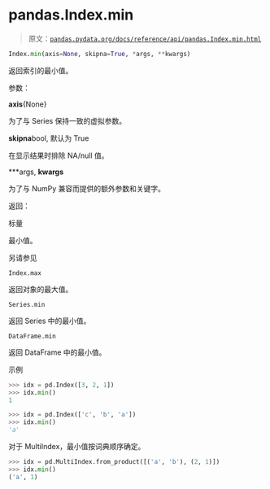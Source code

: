# pandas.Index.min

> 原文：[`pandas.pydata.org/docs/reference/api/pandas.Index.min.html`](https://pandas.pydata.org/docs/reference/api/pandas.Index.min.html)

```py
Index.min(axis=None, skipna=True, *args, **kwargs)
```

返回索引的最小值。

参数：

**axis**{None}

为了与 Series 保持一致的虚拟参数。

**skipna**bool, 默认为 True

在显示结果时排除 NA/null 值。

***args, **kwargs**

为了与 NumPy 兼容而提供的额外参数和关键字。

返回：

标量

最小值。

另请参见

`Index.max`

返回对象的最大值。

`Series.min`

返回 Series 中的最小值。

`DataFrame.min`

返回 DataFrame 中的最小值。

示例

```py
>>> idx = pd.Index([3, 2, 1])
>>> idx.min()
1 
```

```py
>>> idx = pd.Index(['c', 'b', 'a'])
>>> idx.min()
'a' 
```

对于 MultiIndex，最小值按词典顺序确定。

```py
>>> idx = pd.MultiIndex.from_product([('a', 'b'), (2, 1)])
>>> idx.min()
('a', 1) 
```
